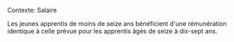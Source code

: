 Contexte: Salaire

Les jeunes apprentis de moins de seize ans bénéficient d'une rémunération identique à celle prévue pour les apprentis âgés de seize à dix-sept ans.